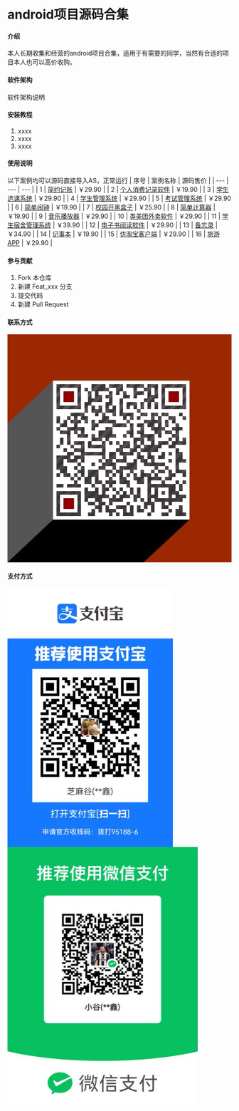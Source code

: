 # android项目源码合集

#### 介绍
本人长期收集和经营的android项目合集，适用于有需要的同学，当然有合适的项目本人也可以高价收购。

#### 软件架构
软件架构说明


#### 安装教程

1.  xxxx
2.  xxxx
3.  xxxx

#### 使用说明

以下案例均可以源码直接导入AS，正常运行
| 序号 | 案例名称 | 源码售价 |
| --- | --- | --- |
| 1 | [简约记账](https://vx5udlbmxl.feishu.cn/docx/OL4BdZaTjoHwGAxCEqIcRRl4nk7) | ￥29.90 |
| 2 | [个人消费记录软件](https://vx5udlbmxl.feishu.cn/docx/QXSbd6hs7o55O9xLDi3cvJXZnUh) | ￥19.90 |
| 3 | [学生选课系统](https://vx5udlbmxl.feishu.cn/docx/B0VLdba4JoD7UFxhGCkcyPslnTc) | ￥29.90 |
| 4 | [学生管理系统](https://vx5udlbmxl.feishu.cn/docx/B0VLdba4JoD7UFxhGCkcyPslnTc) | ￥29.90 |
| 5 | [考试管理系统](https://vx5udlbmxl.feishu.cn/docx/UhBSdFkb9o0ReaxMCbCcLJnvnkc) | ￥29.90 |
| 6 | [简单闹钟](https://vx5udlbmxl.feishu.cn/docx/H2wwdSGjKoYlJkxUPpJcjlqMnaf) | ￥19.90 |
| 7 | [校园开黑盒子](https://vx5udlbmxl.feishu.cn/docx/TnCOdTWM7o9KHFxlfLuc3utknXP) | ￥25.90 |
| 8 | [简单计算器](https://vx5udlbmxl.feishu.cn/docx/S2Q0dqNnSoDaZAxk0hvcqfi1nRe) | ￥19.90 |
| 9 | [音乐播放器](https://vx5udlbmxl.feishu.cn/docx/UMqodd3pOoipCBxWzlbcHCzKndh) | ￥29.90 |
| 10 | [类美团外卖软件](https://vx5udlbmxl.feishu.cn/docx/TcHDdwgysocko4xli94c2R2dnzg) | ￥29.90 |
| 11 | [学生宿舍管理系统](https://vx5udlbmxl.feishu.cn/docx/QkoDdzuIcoxCUYx6f4QcPBD7nBd) | ￥39.90 |
| 12 | [电子书阅读软件](https://vx5udlbmxl.feishu.cn/docx/MoVYdiemfojqXyxNe3TcGq8qnQg) | ￥29.90 |
| 13 | [备忘录](https://vx5udlbmxl.feishu.cn/docx/Np69d4exqoMP66xjYCacb0x5nYf) | ￥34.90 |
| 14 | [记事本](https://vx5udlbmxl.feishu.cn/docx/KAK0dO5Fjol2CkxHIBdcxgSvn8e) | ￥19.90 |
| 15 | [仿淘宝客户端](https://vx5udlbmxl.feishu.cn/docx/NuRMd9URboCfXVxmyfHcRiv5n0d) | ￥29.90 |
| 16 | [旅游APP](https://vx5udlbmxl.feishu.cn/docx/MKVpdkewHoQyuxxxAGCc2evNnta) | ￥29.90 |


#### 参与贡献

1.  Fork 本仓库
2.  新建 Feat_xxx 分支
3.  提交代码
4.  新建 Pull Request


#### 联系方式
<img src="images/vx.jpeg" alt="本人微信" width="512" height="512" align="center" />

#### 支付方式
<img src="images/zfbqr.jpeg" alt="支付宝支付" width="372" height="580" align="center" />

<img src="images/vxqr.jpeg" alt="微信支付" width="428" height="580" align="center" />
